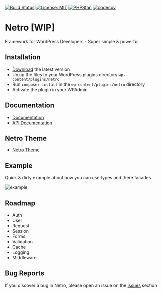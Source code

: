 [![Build Status](https://travis-ci.com/loeffel-io/netro.svg?token=diwUYjrdo8kHiwiMCFuq&branch=master)](https://travis-ci.com/loeffel-io/netro)
[![License: MIT](https://img.shields.io/badge/License-MIT-yellow.svg)](https://opensource.org/licenses/MIT)
[![PHPStan](https://img.shields.io/badge/PHPStan-enabled-brightgreen.svg?style=flat)](https://github.com/phpstan/phpstan)
[![codecov](https://codecov.io/gh/loeffel-io/netro/branch/master/graph/badge.svg?token=tmPeOhqvU6)](https://codecov.io/gh/loeffel-io/netro)

# Netro [WIP]

Framework for WordPress Developers - Super simple & powerful

## Installation

- [Download](https://github.com/loeffel-io/netro/archive/master.zip) the latest version
- Unzip the files to your WordPress plugins directory `wp-content/plugins/netro`
- Run `composer install` in the `wp-content/plugins/netro` directory
- Activate the plugin in your WPAdmin

## Documentation

- [Documentation](https://docs.wp-netro.io)
- [API Documentation](https://api.wp-netro.io)

## Netro Theme

- [Netro Theme](https://github.com/loeffel-io/netro-theme)

## Example

Quick & dirty example about how you can use types and there facades

![example](https://github.com/loeffel-io/netro-docs/blob/master/images/netro-example.gif?raw=true)

## Roadmap

-   Auth
-   User
-   Request
-   Session
-   Forms
-   Validation
-   Cache
-   Logging
-   Middleware

## Bug Reports

If you discover a bug in Netro, please open an issue on the [issues](https://github.com/loeffel-io/netro) section
